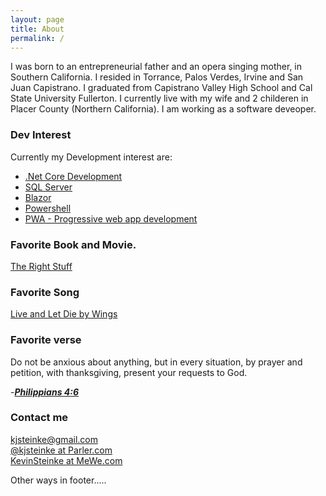 ```yaml
---
layout: page
title: About
permalink: /
---
```


I was born to an entrepreneurial father and an opera singing mother, in Southern California. I resided in Torrance, Palos Verdes, Irvine and San Juan Capistrano. I graduated from Capistrano Valley High School and Cal State University Fullerton. I currently live with my wife and 2 childeren in Placer County (Northern California). I am working as a software deveoper.

### Dev Interest

Currently my Development interest are:

- [.Net Core Development](https://en.wikipedia.org/wiki/.NET_Core)
- [SQL Server](https://en.wikipedia.org/wiki/Microsoft_SQL_Server)
- [Blazor](https://en.wikipedia.org/wiki/Blazor)
- [Powershell](https://en.wikipedia.org/wiki/PowerShell)
- [PWA - Progressive web app development](https://en.wikipedia.org/wiki/Progressive_web_application)

### Favorite Book and Movie.

[The Right Stuff](https://en.wikipedia.org/wiki/The_Right_Stuff_(book))

### Favorite Song

[Live and Let Die by Wings](https://en.wikipedia.org/wiki/Live_and_Let_Die_(song))

### Favorite verse

Do not be anxious about anything, but in every situation, by prayer and petition, with thanksgiving, present your requests to God.

   -[<b><i>Philippians 4:6</i></b>](https://www.biblegateway.com/passage/?search=Philippians%204%3A6&version=NIV)



### Contact me

[kjsteinke@gmail.com](mailto:kjsteinke@gmail.com)
<br>
[@kjsteinke at Parler.com](https://parler.com/profile/Kjsteinke/posts)
<br>
[KevinSteinke at MeWe.com](https://mewe.com/i/kevinsteinke)

Other ways in footer.....
